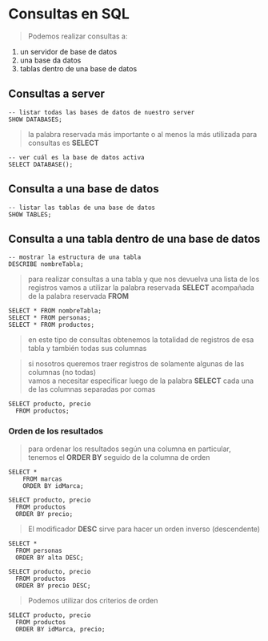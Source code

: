 # Consultas en SQL

> Podemos realizar consultas a:
1. un servidor de base de datos 
2. una base da datos
3. tablas dentro de una base de datos

## Consultas a server

    -- listar todas las bases de datos de nuestro server  
    SHOW DATABASES;  

> la palabra reservada más importante o al menos la más utilizada para consultas es **SELECT**

    -- ver cuál es la base de datos activa  
    SELECT DATABASE();  

## Consulta a una base de datos

    -- listar las tablas de una base de datos  
    SHOW TABLES;  

## Consulta a una tabla dentro de una base de datos  

    -- mostrar la estructura de una tabla  
    DESCRIBE nombreTabla;  

> para realizar consultas a una tabla y que nos devuelva una lista de los registros vamos a utilizar la palabra reservada **SELECT** acompañada de la palabra reservada **FROM** 
 
    SELECT * FROM nombreTabla;   
    SELECT * FROM personas;   
    SELECT * FROM productos;   

> en este tipo de consultas obtenemos la totalidad de registros de esa tabla y también todas sus columnas

> si nosotros queremos traer registros de 
> solamente algunas de las columnas (no todas)  
> vamos a necesitar especificar luego de la palabra **SELECT** cada una de las columnas separadas por comas

    SELECT producto, precio  
      FROM productos;  

### Orden de los resultados
> para ordenar los resultados según una columna en particular, tenemos el **ORDER BY** seguido de la columna de orden

    SELECT *   
        FROM marcas  
        ORDER BY idMarca;  

    SELECT producto, precio  
      FROM productos  
      ORDER BY precio;  

> El modificador **DESC** sirve para hacer un orden inverso (descendente)

    SELECT *  
      FROM personas  
      ORDER BY alta DESC;  

    SELECT producto, precio  
      FROM productos  
      ORDER BY precio DESC;   

> Podemos utilizar dos criterios de orden

    SELECT producto, precio  
      FROM productos  
      ORDER BY idMarca, precio;  
